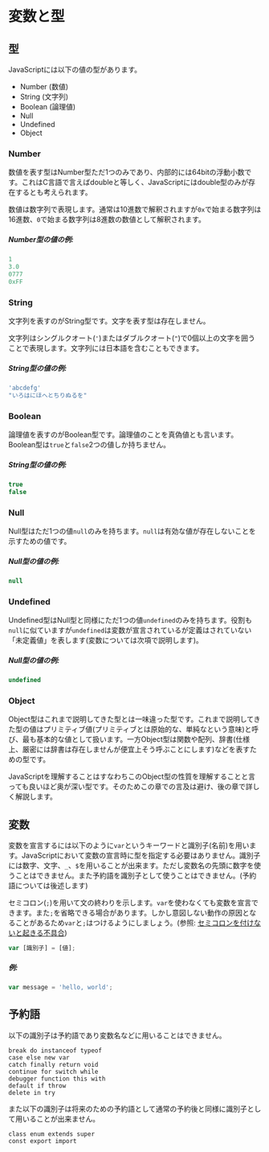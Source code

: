 # 変数と型
## 型
JavaScriptには以下の値の型があります。

* Number (数値)
* String (文字列)
* Boolean (論理値)
* Null
* Undefined
* Object

### Number
数値を表す型はNumber型ただ1つのみであり、内部的には64bitの浮動小数です。これはC言語で言えばdoubleと等しく、JavaScriptにはdouble型のみが存在するとも考えられます。

数値は数字列で表現します。通常は10進数で解釈されますが`0x`で始まる数字列は16進数、`0`で始まる数字列は8進数の数値として解釈されます。

##### Number型の値の例:
```js
1
3.0
0777
0xFF
```

### String
文字列を表すのがString型です。文字を表す型は存在しません。

文字列はシングルクオート(`'`)またはダブルクオート(`"`)で0個以上の文字を囲うことで表現します。文字列には日本語を含むこともできます。

##### String型の値の例:
```js
'abcdefg'
"いろはにほへとちりぬるを"
```

### Boolean
論理値を表すのがBoolean型です。論理値のことを真偽値とも言います。Boolean型は`true`と`false`2つの値しか持ちません。

##### String型の値の例:
```js
true
false
```

### Null
Null型はただ1つの値`null`のみを持ちます。`null`は有効な値が存在しないことを示すための値です。

##### Null型の値の例:
```js
null
```

### Undefined
Undefined型はNull型と同様にただ1つの値`undefined`のみを持ちます。役割も`null`に似ていますが`undefined`は変数が宣言されているが定義はされていない「未定義値」を表します(変数については次項で説明します)。

##### Null型の値の例:
```js
undefined
```

### Object
Object型はこれまで説明してきた型とは一味違った型です。これまで説明してきた型の値はプリミティブ値(プリミティブとは原始的な、単純なという意味)と呼び、最も基本的な値として扱います。一方Object型は関数や配列、辞書(仕様上、厳密には辞書は存在しませんが便宜上そう呼ぶことにします)などを表すための型です。

JavaScriptを理解することはすなわちこのObject型の性質を理解することと言っても良いほど奥が深い型です。そのためこの章での言及は避け、後の章で詳しく解説します。

## 変数
変数を宣言するには以下のように`var`というキーワードと識別子(名前)を用います。JavaScriptにおいて変数の宣言時に型を指定する必要はありません。識別子には数字、文字、`_`、`$`を用いることが出来ます。ただし変数名の先頭に数字を使うことはできません。また予約語を識別子として使うことはできません。(予約語については後述します)

セミコロン(`;`)を用いて文の終わりを示します。`var`を使わなくても変数を宣言できます。また`;`を省略できる場合があります。しかし意図しない動作の原因となることがあるため`var`と`;`はつけるようにしましょう。(参照: [セミコロンを付けないと起きる不具合](../appendix/1.md))

```js
var [識別子] = [値];
```

##### 例:
```js
var message = 'hello, world';
```

## 予約語
以下の識別子は予約語であり変数名などに用いることはできません。

```
break do instanceof typeof
case else new var
catch finally return void
continue for switch while
debugger function this with
default if throw
delete in try
```

また以下の識別子は将来のための予約語として通常の予約後と同様に識別子として用いることが出来ません。

```
class enum extends super
const export import
```
